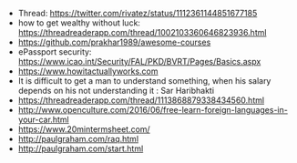 - Thread: https://twitter.com/rivatez/status/1112361144851677185
- how to get wealthy without luck: https://threadreaderapp.com/thread/1002103360646823936.html
- https://github.com/prakhar1989/awesome-courses
- ePassport security: https://www.icao.int/Security/FAL/PKD/BVRT/Pages/Basics.aspx
- https://www.howitactuallyworks.com
- It is difficult to get a man to understand something, when his salary depends on his not understanding it : Sar Haribhakti
- https://threadreaderapp.com/thread/1113868879338434560.html
- http://www.openculture.com/2016/06/free-learn-foreign-languages-in-your-car.html
- https://www.20mintermsheet.com/
- http://paulgraham.com/raq.html
- http://paulgraham.com/start.html
